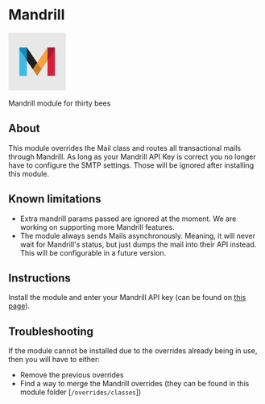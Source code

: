 # Mandrill
![Mandrill](logo.png)

Mandrill module for thirty bees

## About

This module overrides the Mail class and routes all transactional mails through Mandrill.
As long as your Mandrill API Key is correct you no longer have to configure the SMTP settings.
Those will be ignored after installing this module.

## Known limitations

- Extra mandrill params passed are ignored at the moment. We are working on supporting more Mandrill features.
- The module always sends Mails asynchronously. Meaning, it will never wait for Mandrill's status, but just dumps the mail into their API instead.
This will be configurable in a future version.

## Instructions

Install the module and enter your Mandrill API key (can be found on [this page](https://mandrillapp.com/settings/index)).

## Troubleshooting

If the module cannot be installed due to the overrides already being in use, then you will have to either:
- Remove the previous overrides
- Find a way to merge the Mandrill overrides (they can be found in this module folder [`/overrides/classes`])
